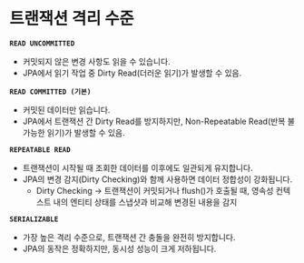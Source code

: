 # 트랜잭션 격리 수준

**`READ UNCOMMITTED`**
- 커밋되지 않은 변경 사항도 읽을 수 있습니다.
- JPA에서 읽기 작업 중 Dirty Read(더러운 읽기)가 발생할 수 있음.

**`READ COMMITTED (기본)`**
- 커밋된 데이터만 읽습니다.
- JPA에서 트랜잭션 간 Dirty Read를 방지하지만, Non-Repeatable Read(반복 불가능한 읽기)가 발생할 수 있음.

**`REPEATABLE READ`**
- 트랜잭션이 시작될 때 조회한 데이터를 이후에도 일관되게 유지합니다.
- JPA의 변경 감지(Dirty Checking)와 함께 사용하면 데이터 정합성이 강화됩니다.
    - Dirty Checking → 트랜잭션이 커밋되거나 flush()가 호출될 때, 영속성 컨텍스트 내의 엔티티 상태를 스냅샷과 비교해 변경된 내용을 감지

**`SERIALIZABLE`**
- 가장 높은 격리 수준으로, 트랜잭션 간 충돌을 완전히 방지합니다.
- JPA의 동작은 정확하지만, 동시성 성능이 크게 저하됩니다.